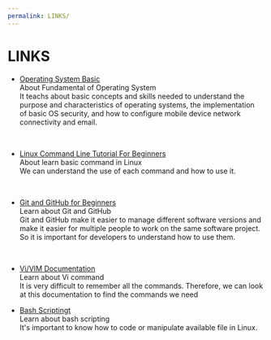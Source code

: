 ```yaml
---
permalink: LINKS/
---
```

# LINKS

* [Operating System Basic](https://skillsforall.com/course/operating-systems-basics?courseLang=en-US) <br>
About Fundamental of Operating System <br>
It teachs about basic concepts and skills needed to understand the purpose and characteristics of operating systems, the implementation of basic OS security, and how to configure mobile device network connectivity and email.
<br>

* [Linux Command Line Tutorial For Beginners](https://www.youtube.com/playlist?list=PLS1QulWo1RIb9WVQGJ_vh-RQusbZgO_As) <br>
About learn basic command in Linux <br>
We can understand the use of each command and how to use it.
<br>

* [Git and GitHub for Beginners](https://youtu.be/RGOj5yH7evk?si=w83Lpog8uQBVlPVi) <br>
Learn about Git and GitHub <br>
Git and GitHub make it easier to manage different software versions and make it easier for multiple people to work on the same software project. So it is important for developers to understand how to use them.
<br>

* [Vi/VIM Documentation](http://linuxfocus.org/~guido/vi/)<br>
Learn about Vi command <br>
It is very difficult to remember all the commands. Therefore, we can look at this documentation to find the commands we need

* [Bash Scriptingt](https://www.freecodecamp.org/news/bash-scripting-tutorial-linux-shell-script-and-command-line-for-beginners/) <br>
Learn about bash scripting <br>
It's important to know how to code or manipulate available file in Linux.
